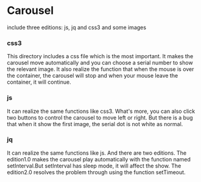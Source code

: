 # Carousel
include three editions: js, jq and css3 and some images 

### css3
This directory includes a css file which is the most important. It makes the carousel move automatically and you can choose a 
serial number to show the relevant image. It also realize the function that when the mouse is over the container, the carousel will 
stop and when your mouse leave the container, it will continue.

### js
It can realize the same functions like css3. What's more, you can also click two buttons to control the carousel to move left or 
right. But there is a bug that when it show the first image, the serial dot is not white as normal.

### jq
It can realize the same functions like js. And there are two editions. The edition1.0 makes the carousel play automatically with 
the function named setInterval.But setInterval has sleep mode, it will affect the show. The edition2.0 resolves the problem through 
using the function setTimeout.
